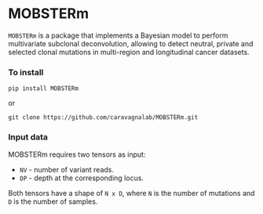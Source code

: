 # MOBSTERm
`MOBSTERm` is a package that implements a Bayesian model to perform multivariate subclonal deconvolution, allowing to detect neutral, private and selected clonal mutations in multi-region and longitudinal cancer datasets.

### To install
`pip install MOBSTERm`

or 

`git clone https://github.com/caravagnalab/MOBSTERm.git`

### Input data
MOBSTERm requires two tensors as input:
- `NV` - number of variant reads.
- `DP` - depth at the corresponding locus.
 
Both tensors have a shape of `N x D`, where `N` is the number of mutations and `D` is the number of samples.
